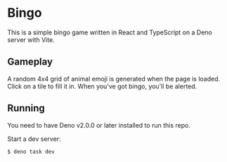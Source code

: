 # Bingo

This is a simple bingo game written in React and TypeScript on a Deno server
with Vite.

## Gameplay

A random 4x4 grid of animal emoji is generated when the page is loaded. Click on
a tile to fill it in. When you've got bingo, you'll be alerted.

## Running

You need to have Deno v2.0.0 or later installed to run this repo.

Start a dev server:

```
$ deno task dev
```
